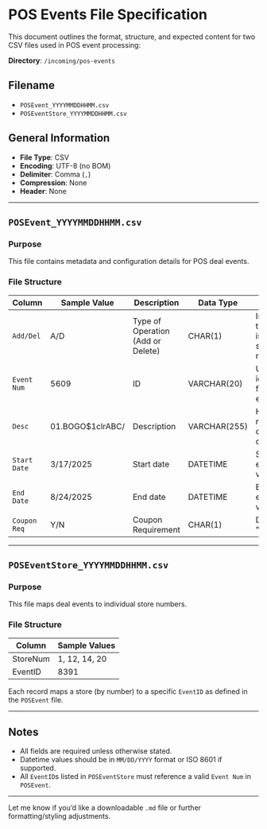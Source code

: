 # POS Events File Specification

This document outlines the format, structure, and expected content for two CSV files used in POS event processing:

**Directory**: `/incoming/pos-events`

## Filename

* `POSEvent_YYYYMMDDHHMM.csv`
* `POSEventStore_YYYYMMDDHHMM.csv`

## General Information

* **File Type**: CSV
* **Encoding**: UTF-8 (no BOM)
* **Delimiter**: Comma (`,`)
* **Compression**: None
* **Header**: None

---

## `POSEvent_YYYYMMDDHHMM.csv`

### Purpose

This file contains metadata and configuration details for POS deal events.

### File Structure

| Column     | Sample Value      | Description                       | Data Type    | Notes                                               |
| ---------- | ----------------- | --------------------------------- | ------------ | --------------------------------------------------- |
| `Add/Del`    | A/D               | Type of Operation (Add or Delete) | CHAR(1)      | Indicates if the record is new or should be removed |
| `Event Num`  | 5609              | ID                                | VARCHAR(20)  | Unique identifier for the event                     |
| `Desc`       | 01.BOGO\$1clrABC/ | Description                       | VARCHAR(255) | Human-readable deal description                     |
| `Start Date` | 3/17/2025         | Start date                        | DATETIME     | Start of event validity                             |
| `End Date`   | 8/24/2025         | End date                          | DATETIME     | End of event validity                               |
| `Coupon Req` | Y/N               | Coupon Requirement                | CHAR(1)      | Default is "N" (No)                                 |

---

## `POSEventStore_YYYYMMDDHHMM.csv`

### Purpose

This file maps deal events to individual store numbers.

### File Structure

| Column   | Sample Values |
| -------- | ------------- |
| StoreNum | 1, 12, 14, 20 |
| EventID  | 8391          |

Each record maps a store (by number) to a specific `EventID` as defined in the `POSEvent` file.

---

## Notes

* All fields are required unless otherwise stated.
* Datetime values should be in `MM/DD/YYYY` format or ISO 8601 if supported.
* All `EventID`s listed in `POSEventStore` must reference a valid `Event Num` in `POSEvent`.

---

Let me know if you’d like a downloadable `.md` file or further formatting/styling adjustments.
